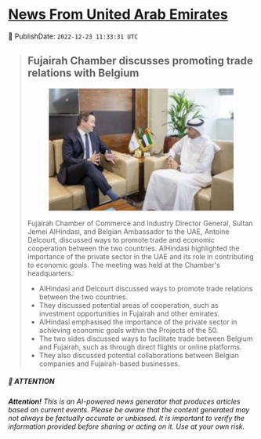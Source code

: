 [News From United Arab Emirates](https://github.com/UAE-Camel/News)
==========


📆 PublishDate: `2022-12-23 11:33:31 UTC`


> ## Fujairah Chamber discusses promoting trade relations with Belgium
> <p align="center"><img height="250" src="https://github.com/UAE-Camel/News/raw/main/images/1395303113759.jpg"></p
> 
> Fujairah Chamber of Commerce and Industry Director General, Sultan Jemei AlHindasi, and Belgian Ambassador to the UAE, Antoine Delcourt, discussed ways to promote trade and economic cooperation between the two countries. AlHindasi highlighted the importance of the private sector in the UAE and its role in contributing to economic goals. The meeting was held at the Chamber's headquarters.
> 
> - AlHindasi and Delcourt discussed ways to promote trade relations between the two countries.
> - They discussed potential areas of cooperation, such as investment opportunities in Fujairah and other emirates.
> - AlHindasi emphasised the importance of the private sector in achieving economic goals within the Projects of the 50.
> - The two sides discussed ways to facilitate trade between Belgium and Fujairah, such as through direct flights or online platforms.
> - They also discussed potential collaborations between Belgian companies and Fujairah-based businesses.


##### 📝 ATTENTION

###### **Attention!** This is an AI-powered news generator that produces articles based on current events. Please be aware that the content generated may not always be factually accurate or unbiased. It is important to verify the information provided before sharing or acting on it. Use at your own risk.
